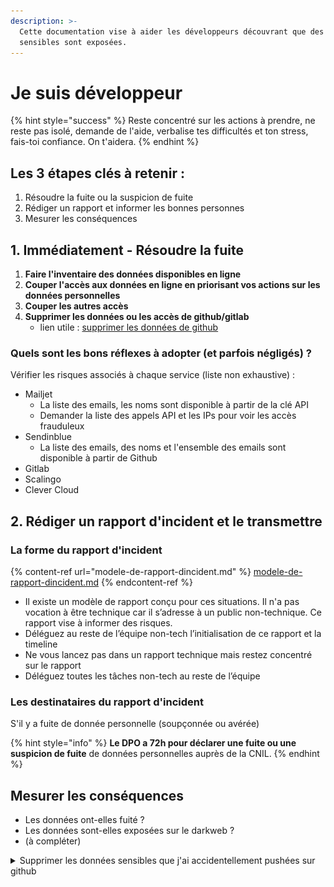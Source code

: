```yaml
---
description: >-
  Cette documentation vise à aider les développeurs découvrant que des données
  sensibles sont exposées.
---
```


# Je suis développeur

{% hint style="success" %}
Reste concentré sur les actions à prendre, ne reste pas isolé, demande de l'aide, verbalise tes difficultés et ton stress, fais-toi confiance. On t'aidera.
{% endhint %}

## Les 3 étapes clés à retenir :

1. Résoudre la fuite ou la suspicion de fuite
2. Rédiger un rapport et informer les bonnes personnes
3. Mesurer les conséquences

## 1. Immédiatement - Résoudre la fuite

1. **Faire l'inventaire des données disponibles en ligne**
2. **Couper l'accès aux données en ligne en priorisant vos actions sur les données personnelles**
3. **Couper les autres accès**
4. **Supprimer les données ou les accès de github/gitlab**
   * lien utile : [supprimer les données de github](je-suis-developpeur.md#supprimer-les-donnees-sensibles-que-jai-accidentellement-pushees-sur-github)

### Quels sont les bons réflexes à adopter (et parfois négligés) ?

Vérifier les risques associés à chaque service (liste non exhaustive) :

* Mailjet
  * La liste des emails, les noms sont disponible à partir de la clé API
  * Demander la liste des appels API et les IPs pour voir les accès frauduleux
* Sendinblue
  * La liste des emails, des noms et l'ensemble des emails sont disponible à partir de Github
* Gitlab
* Scalingo
* Clever Cloud

## 2. Rédiger un rapport d'incident et le transmettre

### La forme du rapport d'incident

{% content-ref url="modele-de-rapport-dincident.md" %}
[modele-de-rapport-dincident.md](modele-de-rapport-dincident.md)
{% endcontent-ref %}

* Il existe un modèle de rapport conçu pour ces situations. Il n'a pas vocation à être technique car il s’adresse à un public non-technique. Ce rapport vise à informer des risques.
* Déléguez au reste de l’équipe non-tech l’initialisation de ce rapport et la timeline
* Ne vous lancez pas dans un rapport technique mais restez concentré sur le rapport
* Déléguez toutes les tâches non-tech au reste de l’équipe

### Les destinataires du rapport d'incident

S'il y a fuite de donnée personnelle (soupçonnée ou avérée)

{% hint style="info" %}
**Le DPO a 72h pour déclarer une fuite ou une suspicion de fuite** de données personnelles auprès de la CNIL.
{% endhint %}

## Mesurer les conséquences

* Les données ont-elles fuité ?
* Les données sont-elles exposées sur le darkweb ?
* (à compléter)

<details>

<summary>Supprimer les données sensibles que j'ai accidentellement pushées sur github</summary>

## Identifier la branche et le(s) commits fautifs

Si vous avez reçu une alerte GitGuardian, elle contient un hash identifiant précisément le commit incriminé.

Sinon vous pouvez retrouver le commit mis en cause dans votre historique. Il faudra peut-être réécrire l'historique, c'est un cas plus complexe qui n'est pas pour l'instant dans cette documentation.

Ne supprimez pas tout de suite la branche et le commit de votre historique local, vous en avez besoin pour supprimer les données de Github.

## Supprimer la branche sur GitHub

Cela se passe dans la page "branches" de votre dépôt :

<img src="../../../../.gitbook/assets/github 1.png" alt="Où est le lien vers la page &#x22;branches&#x22;" data-size="original">

Ensuite, cliquez sur le bouton "poubelle" en regard de la branche contenant le commit fautif :

<img src="../../../../.gitbook/assets/github 2.png" alt="" data-size="original">

Voilà, la branche est supprimée ! Mais vous n'êtes pas encore tiré·e d'affaire.

## Supprimer le commit sur Github

Une fois que la branche a été supprimée de GitHub, le commit (avec toutes ses données) est encore accessible par une personne possédant le hash.

Un commit est accessible à l'URL `https://github.com/betagouv/<votre-startup>/commit/<hash-du-commit>`: ouvrez le commit pour vérifier dans un onglet avant de passer à la suite.

Rendez-vous sur le support Github, rubrique ["supprimer des vues mises en cache"](https://support.github.com/contact?flow=clear\_cached\_views\&subject=Clear+Cached+Views\&tags=docs-generic%2Crr-remove-data)

L'assistant virtuel fait très bien le travail pour vous aider à remplir le ticket. Vous aurez besoin de l'URL à un moment donné.

<img src="../../../../.gitbook/assets/github 3.png" alt="Conversation avec le chatbot" data-size="original">

Quelques minutes plus tard, un humain prend en charge votre demande et supprime le commit que vous avez indiqué. L'URL ci-dessus donne à présent une erreur 404.

Vous pouvez reprendre la suite de la gestion de l'incident, les données ont bien été supprimées de Github.

## Supprimer le commit et la branche sur votre dépôt local

En local c'est plus simple.

Si vous êtes OK pour supprimer toute la branche :

```
git branch -D ma-branche-avec-un-secret
```

Cela va suffire à vous empêcher de re-push le commit.

Sinon vous pouvez effectuer un rebase interactif en "droppant" le commit fautif, ou simplement supprimer les données sensibles puis effectuer un "amend" si c'est le dernier commit qui pose problème.

</details>
